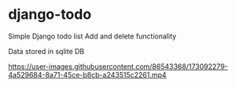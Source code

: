 # django-todo
Simple Django todo list 
Add and delete functionality 

Data stored in sqlite DB 


https://user-images.githubusercontent.com/86543368/173092279-4a529684-8a71-45ce-b8cb-a243515c2261.mp4

